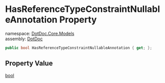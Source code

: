 ﻿# HasReferenceTypeConstraintNullableAnnotation Property

namespace: [DotDoc\.Core\.Models](../../DotDoc.Core.Models.md)<br />
assembly: [DotDoc](../../../DotDoc.md)



```csharp
public bool HasReferenceTypeConstraintNullableAnnotation { get; };
```

## Property Value

[bool](https://docs.microsoft.com/ja-jp/dotnet/api/System.Boolean)

